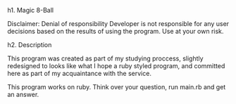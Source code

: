 h1. Magic 8-Ball

Disclaimer: Denial of responsibility
Developer is not responsible for any user decisions based on the results of using the program. Use at your own risk.

h2. Description

This program was created as part of my studying proccess, slightly redesigned to looks like what I hope a ruby styled program, and committed here as part of my acquaintance with the service.

This program works on ruby. Think over your question, run main.rb and get an answer.

